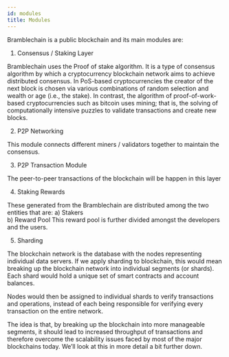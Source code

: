 ```yaml
---
id: modules
title: Modules
---
```


Bramblechain is a public blockchain and its main modules are:

1) Consensus / Staking Layer 

Bramblechain uses the Proof of stake algorithm. It is a type of consensus algorithm by which a cryptocurrency blockchain network aims to achieve distributed consensus. In PoS-based cryptocurrencies the creator of the next block is chosen via various combinations of random selection and wealth or age (i.e., the stake). In contrast, the algorithm of proof-of-work-based cryptocurrencies such as bitcoin uses mining; that is, the solving of computationally intensive puzzles to validate transactions and create new blocks.

2) P2P Networking

This module connects different miners / validators together to maintain the consensus.

3) P2P Transaction Module

The  peer-to-peer transactions of the blockchain will be happen in this layer

4) Staking Rewards

These generated from the Bramblechain are distributed among the two entities that are:
a) Stakers  
b) Reward Pool
This reward pool is further divided amongst the developers and the users.

5) Sharding

The blockchain network is the database with the nodes representing individual data servers. If we apply sharding to blockchain, this would mean breaking up the blockchain network into individual segments (or shards). Each shard would hold a unique set of smart contracts and account balances.

Nodes would then be assigned to individual shards to verify transactions and operations, instead of each being responsible for verifying every transaction on the entire network.

The idea is that, by breaking up the blockchain into more manageable segments, it should lead to increased throughput of transactions and therefore overcome the scalability issues faced by most of the major blockchains today. We’ll look at this in more detail a bit further down.
